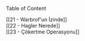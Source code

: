 ---
---  
  
Table of Content  
  
[[21 - Warbrof'un İzinde]]  
[[22 - Hagler Nerede]]  
[[23 - Çökertme Operasyonu]]